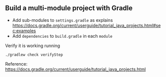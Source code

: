 ## Build a multi-module project with Gradle

* Add sub-modules to `settings.gradle` as explains https://docs.gradle.org/current/userguide/tutorial_java_projects.html#sec:examples 
* Add `dependencies` to `build.gradle` in each `module`

Verify it is working running
```
./gradlew check verifyStep
```

Reference: https://docs.gradle.org/current/userguide/tutorial_java_projects.html







